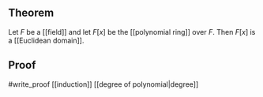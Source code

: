 ## Theorem
Let $F$ be a [[field]] and let $F[x]$ be the [[polynomial ring]] over $F$. Then $F[x]$ is a [[Euclidean domain]]. 
## Proof
#write_proof  [[induction]] [[degree of polynomial|degree]]